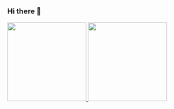 ### Hi there 👋

<p align="left">
<a href="https://github.com/billyfranko">
  <img height="180em" src="https://github-readme-stats-eight-theta.vercel.app/api?username=billyfranko&show_icons=true&theme=algolia&include_all_commits=true&count_private=true"/>
  <img height="180em" src="https://github-readme-stats-eight-theta.vercel.app/api/top-langs/?username=billyfranko&layout=compact&langs_count=8&theme=algolia"/>
</a>
</p>
<!--
**BillyFranko/BillyFranko** is a ✨ _special_ ✨ repository because its `README.md` (this file) appears on your GitHub profile.

Here are some ideas to get you started:

- 🔭 I’m currently working on ...
- 🌱 I’m currently learning ...
- 👯 I’m looking to collaborate on ...
- 🤔 I’m looking for help with ...
- 💬 Ask me about ...
- 📫 How to reach me: ...
- 😄 Pronouns: ...
- ⚡ Fun fact: ...
-->
